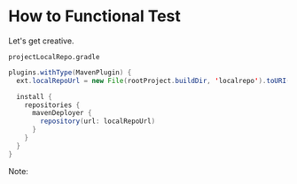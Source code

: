 # How to Functional Test

Let's get creative.

`projectLocalRepo.gradle`

```java
plugins.withType(MavenPlugin) {
  ext.localRepoUrl = new File(rootProject.buildDir, 'localrepo').toURI()

  install {
    repositories {
      mavenDeployer {
        repository(url: localRepoUrl)
      }
    }
  }
}
```

Note:
